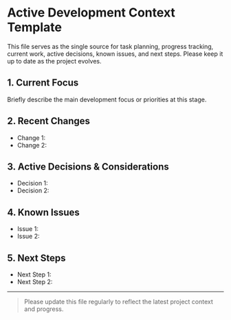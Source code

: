 # Active Development Context Template

This file serves as the single source for task planning, progress tracking, current work, active decisions, known issues, and next steps. Please keep it up to date as the project evolves.

## 1. Current Focus
Briefly describe the main development focus or priorities at this stage.

## 2. Recent Changes
- Change 1:
- Change 2:

## 3. Active Decisions & Considerations
- Decision 1:
- Decision 2:

## 4. Known Issues
- Issue 1:
- Issue 2:

## 5. Next Steps
- Next Step 1:
- Next Step 2:

---

> Please update this file regularly to reflect the latest project context and progress.
